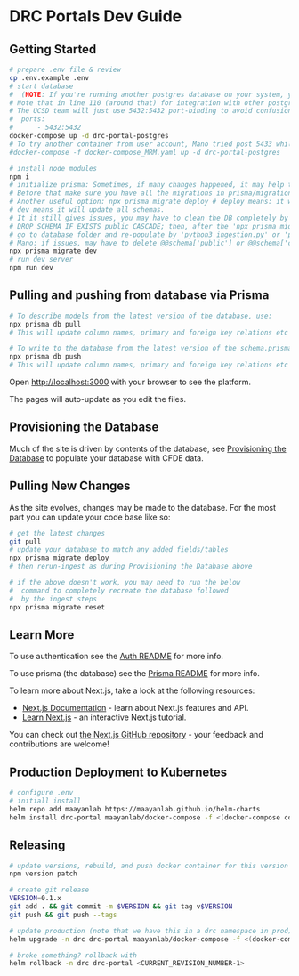 # DRC Portals Dev Guide

## Getting Started
```bash
# prepare .env file & review
cp .env.example .env
# start database
#  (NOTE: If you're running another postgres database on your system, you should turn it off as the ports will conflict)
# Note that in line 110 (around that) for integration with other postgres containers, one may map other ports to 5432.
# The UCSD team will just use 5432:5432 port-binding to avoid confusion.
#  ports:
#      - 5432:5432
docker-compose up -d drc-portal-postgres
# To try another container from user account, Mano tried post 5433 while one postgres db is at 5432; created another yaml file and used 5433 in .env too; specified container name in new yaml file and used command: -p 5433; shm_size: 1024m; size: 120Gi
#docker-compose -f docker-compose_MRM.yaml up -d drc-portal-postgres

# install node modules
npm i
# initialize prisma: Sometimes, if many changes happened, it may help to do: 'npx prisma migrate reset' 
# Before that make sure you have all the migrations in prisma/migrations folder.
# Another useful option: npx prisma migrate deploy # deploy means: it will only update the public schema
# dev means it will update all schemas.
# It it still gives issues, you may have to clean the DB completely by removing the public schema as well in psql:
# DROP SCHEMA IF EXISTS public CASCADE; then, after the 'npx prisma migrate dev',
# go to database folder and re-populate by 'python3 ingestion.py' or 'python ingestion.py'
# Mano: if issues, may have to delete @@schema['public'] or @@schema['c2m2'] lines and a few other fixes
npx prisma migrate dev
# run dev server
npm run dev
```

## Pulling and pushing from database via Prisma
```bash
# To describe models from the latest version of the database, use:
npx prisma db pull
# This will update column names, primary and foreign key relations etc from the database into the schema.prisma file.

# To write to the database from the latest version of the schema.prisma file, use:
npx prisma db push
# This will update column names, primary and foreign key relations etc from the schema.prisma file into the database. However, check docs to make sure data is not lost while updating columns.
```


Open [http://localhost:3000](http://localhost:3000) with your browser to see the platform.

The pages will auto-update as you edit the files.

## Provisioning the Database

Much of the site is driven by contents of the database, see [Provisioning the Database](../database/README.md) to populate your database with CFDE data.

## Pulling New Changes

As the site evolves, changes may be made to the database. For the most part you can update your code base like so:
```bash
# get the latest changes
git pull
# update your database to match any added fields/tables
npx prisma migrate deploy
# then rerun-ingest as during Provisioning the Database above

# if the above doesn't work, you may need to run the below
#  command to completely recreate the database followed
#  by the ingest steps
npx prisma migrate reset
```

## Learn More

To use authentication see the [Auth README](./lib/auth/README.md) for more info.

To use prisma (the database) see the [Prisma README](./lib/prisma/README.md) for more info.

To learn more about Next.js, take a look at the following resources:

- [Next.js Documentation](https://nextjs.org/docs) - learn about Next.js features and API.
- [Learn Next.js](https://nextjs.org/learn) - an interactive Next.js tutorial.

You can check out [the Next.js GitHub repository](https://github.com/vercel/next.js/) - your feedback and contributions are welcome!

## Production Deployment to Kubernetes

```bash
# configure .env
# initiall install
helm repo add maayanlab https://maayanlab.github.io/helm-charts
helm install drc-portal maayanlab/docker-compose -f <(docker-compose config)
```

## Releasing

```bash
# update versions, rebuild, and push docker container for this version
npm version patch

# create git release
VERSION=0.1.x
git add . && git commit -m $VERSION && git tag v$VERSION
git push && git push --tags

# update production (note that we have this in a drc namespace in prod)
helm upgrade -n drc drc-portal maayanlab/docker-compose -f <(docker-compose config)

# broke something? rollback with
helm rollback -n drc drc-portal <CURRENT_REVISION_NUMBER-1>
```
